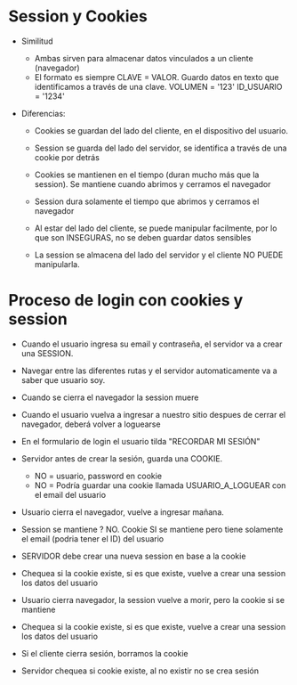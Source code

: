 # Session y Cookies

- Similitud

  - Ambas sirven para almacenar datos vinculados a un cliente (navegador)
  - El formato es siempre CLAVE = VALOR. Guardo datos en texto que identificamos a través de una clave.
    VOLUMEN = '123'
    ID_USUARIO = '1234'

- Diferencias:

  - Cookies se guardan del lado del cliente, en el dispositivo del usuario.
  - Session se guarda del lado del servidor, se identifica a través de una cookie por detrás

  - Cookies se mantienen en el tiempo (duran mucho más que la session). Se mantiene cuando abrimos y cerramos el navegador
  - Session dura solamente el tiempo que abrimos y cerramos el navegador

  - Al estar del lado del cliente, se puede manipular facilmente, por lo que son INSEGURAS, no se deben guardar datos sensibles
  - La session se almacena del lado del servidor y el cliente NO PUEDE manipularla.

# Proceso de login con cookies y session

- Cuando el usuario ingresa su email y contraseña, el servidor va a crear una SESSION.
- Navegar entre las diferentes rutas y el servidor automaticamente va a saber que usuario soy.
- Cuando se cierra el navegador la session muere
- Cuando el usuario vuelva a ingresar a nuestro sitio despues de cerrar el navegador, deberá volver a loguearse

- En el formulario de login el usuario tilda "RECORDAR MI SESIÓN"
- Servidor antes de crear la sesión, guarda una COOKIE.
  - NO = usuario, password en cookie
  - NO = Podría guardar una cookie llamada USUARIO_A_LOGUEAR con el email del usuario
- Usuario cierra el navegador, vuelve a ingresar mañana.
- Session se mantiene ? NO. Cookie SI se mantiene pero tiene solamente el email (podria tener el ID) del usuario
- SERVIDOR debe crear una nueva session en base a la cookie
- Chequea si la cookie existe, si es que existe, vuelve a crear una session los datos del usuario
- Usuario cierra navegador, la session vuelve a morir, pero la cookie si se mantiene
- Chequea si la cookie existe, si es que existe, vuelve a crear una session los datos del usuario

- Si el cliente cierra sesión, borramos la cookie
- Servidor chequea si cookie existe, al no existir no se crea sesión
